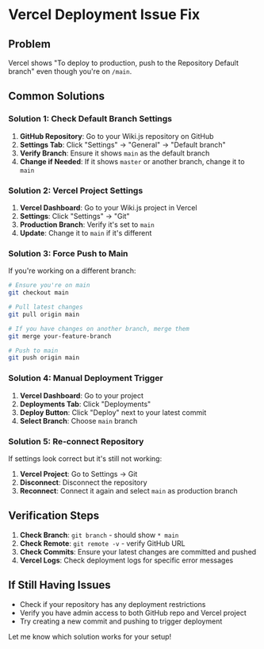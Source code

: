 # Vercel Deployment Issue Fix

## Problem
Vercel shows "To deploy to production, push to the Repository Default branch" even though you're on `/main`.

## Common Solutions

### Solution 1: Check Default Branch Settings
1. **GitHub Repository**: Go to your Wiki.js repository on GitHub
2. **Settings Tab**: Click "Settings" → "General" → "Default branch"
3. **Verify Branch**: Ensure it shows `main` as the default branch
4. **Change if Needed**: If it shows `master` or another branch, change it to `main`

### Solution 2: Vercel Project Settings
1. **Vercel Dashboard**: Go to your Wiki.js project in Vercel
2. **Settings**: Click "Settings" → "Git"
3. **Production Branch**: Verify it's set to `main`
4. **Update**: Change it to `main` if it's different

### Solution 3: Force Push to Main
If you're working on a different branch:
```bash
# Ensure you're on main
git checkout main

# Pull latest changes
git pull origin main

# If you have changes on another branch, merge them
git merge your-feature-branch

# Push to main
git push origin main
```

### Solution 4: Manual Deployment Trigger
1. **Vercel Dashboard**: Go to your project
2. **Deployments Tab**: Click "Deployments"
3. **Deploy Button**: Click "Deploy" next to your latest commit
4. **Select Branch**: Choose `main` branch

### Solution 5: Re-connect Repository
If settings look correct but it's still not working:
1. **Vercel Project**: Go to Settings → Git
2. **Disconnect**: Disconnect the repository
3. **Reconnect**: Connect it again and select `main` as production branch

## Verification Steps
1. **Check Branch**: `git branch` - should show `* main`
2. **Check Remote**: `git remote -v` - verify GitHub URL
3. **Check Commits**: Ensure your latest changes are committed and pushed
4. **Vercel Logs**: Check deployment logs for specific error messages

## If Still Having Issues
- Check if your repository has any deployment restrictions
- Verify you have admin access to both GitHub repo and Vercel project
- Try creating a new commit and pushing to trigger deployment

Let me know which solution works for your setup!